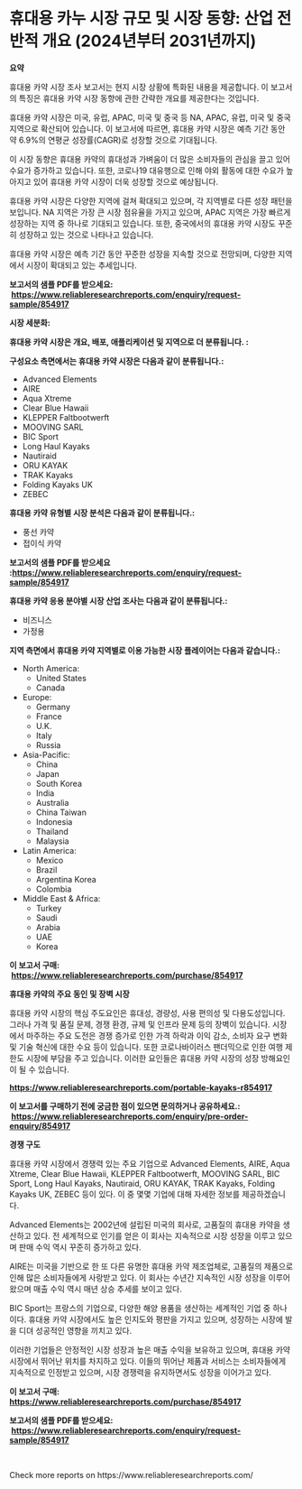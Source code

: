 <p><h1>휴대용 카누 시장 규모 및 시장 동향: 산업 전반적 개요 (2024년부터 2031년까지)</h1></p><p><strong>요약</strong></p>
<p><p>휴대용 카약 시장 조사 보고서는 현지 시장 상황에 특화된 내용을 제공합니다. 이 보고서의 특징은 휴대용 카약 시장 동향에 관한 간략한 개요를 제공한다는 것입니다. </p><p>휴대용 카약 시장은 미국, 유럽, APAC, 미국 및 중국 등 NA, APAC, 유럽, 미국 및 중국 지역으로 확산되어 있습니다. 이 보고서에 따르면, 휴대용 카약 시장은 예측 기간 동안 약 6.9%의 연평균 성장률(CAGR)로 성장할 것으로 기대됩니다. </p><p>이 시장 동향은 휴대용 카약의 휴대성과 가벼움이 더 많은 소비자들의 관심을 끌고 있어 수요가 증가하고 있습니다. 또한, 코로나19 대유행으로 인해 야외 활동에 대한 수요가 높아지고 있어 휴대용 카약 시장이 더욱 성장할 것으로 예상됩니다. </p><p>휴대용 카약 시장은 다양한 지역에 걸쳐 확대되고 있으며, 각 지역별로 다른 성장 패턴을 보입니다. NA 지역은 가장 큰 시장 점유율을 가지고 있으며, APAC 지역은 가장 빠르게 성장하는 지역 중 하나로 기대되고 있습니다. 또한, 중국에서의 휴대용 카약 시장도 꾸준히 성장하고 있는 것으로 나타나고 있습니다.</p><p>휴대용 카약 시장은 예측 기간 동안 꾸준한 성장을 지속할 것으로 전망되며, 다양한 지역에서 시장이 확대되고 있는 추세입니다.</p></p>
<p><strong>보고서의 샘플 PDF를 받으세요: &nbsp;<a href="https://www.reliableresearchreports.com/enquiry/request-sample/854917">https://www.reliableresearchreports.com/enquiry/request-sample/854917</a></strong></p>
<p><strong>시장 세분화:</strong></p>
<p><strong> 휴대용 카약 시장은 개요, 배포, 애플리케이션 및 지역으로 더 분류됩니다. :</strong></p>
<p><strong>구성요소 측면에서는 휴대용 카약 시장은 다음과 같이 분류됩니다.:</strong></p>
<p><ul><li>Advanced Elements</li><li>AIRE</li><li>Aqua Xtreme</li><li>Clear Blue Hawaii</li><li>KLEPPER Faltbootwerft</li><li>MOOVING SARL</li><li>BIC Sport</li><li>Long Haul Kayaks</li><li>Nautiraid</li><li>ORU KAYAK</li><li>TRAK Kayaks</li><li>Folding Kayaks UK</li><li>ZEBEC</li></ul></p>
<p><strong> 휴대용 카약 유형별 시장 분석은 다음과 같이 분류됩니다.:</strong></p>
<p><ul><li>풍선 카약</li><li>접이식 카약</li></ul></p>
<p><strong>보고서의 샘플 PDF를 받으세요 :<a href="https://www.reliableresearchreports.com/enquiry/request-sample/854917">https://www.reliableresearchreports.com/enquiry/request-sample/854917</a></strong></p>
<p><strong> 휴대용 카약 응용 분야별 시장 산업 조사는 다음과 같이 분류됩니다.:</strong></p>
<p><ul><li>비즈니스</li><li>가정용</li></ul></p>
<p><strong>지역 측면에서 휴대용 카약 지역별로 이용 가능한 시장 플레이어는 다음과 같습니다.:</strong></p>
<p><ul>
    <li>
        North America:
        <ul>
            <li>United States</li>
            <li>Canada</li>
        </ul>
    </li>
    <li>
        Europe:
        <ul>
            <li>Germany</li>
            <li>France</li>
            <li>U.K.</li>
            <li>Italy</li>
            <li>Russia</li>
        </ul>
    </li>
    <li>
        Asia-Pacific:
        <ul>
            <li>China</li>
            <li>Japan</li>
            <li>South Korea</li>
            <li>India</li>
            <li>Australia</li>
            <li>China Taiwan</li>
            <li>Indonesia</li>
            <li>Thailand</li>
            <li>Malaysia</li>
        </ul>
    </li>
    <li>
        Latin America:
        <ul>
            <li>Mexico</li>
            <li>Brazil</li>
            <li>Argentina Korea</li>
            <li>Colombia</li>
        </ul>
    </li>
    <li>
        Middle East & Africa:
        <ul>
            <li>Turkey</li>
            <li>Saudi</li>
            <li>Arabia</li>
            <li>UAE</li>
            <li>Korea</li>
        </ul>
    </li>
    </ul></p>
<p><strong>이 보고서 구매: &nbsp;<a href="https://www.reliableresearchreports.com/purchase/854917">https://www.reliableresearchreports.com/purchase/854917</a></strong></p>
<p><strong>휴대용 카약의 주요 동인 및 장벽 시장</strong></p>
<p><p>휴대용 카약 시장의 핵심 주도요인은 휴대성, 경량성, 사용 편의성 및 다용도성입니다. 그러나 가격 및 품질 문제, 경쟁 환경, 규제 및 인프라 문제 등의 장벽이 있습니다. 시장에서 마주하는 주요 도전은 경쟁 증가로 인한 가격 하락과 이익 감소, 소비자 요구 변화 및 기술 혁신에 대한 수요 등이 있습니다. 또한 코로나바이러스 팬더믹으로 인한 여행 제한도 시장에 부담을 주고 있습니다. 이러한 요인들은 휴대용 카약 시장의 성장 방해요인이 될 수 있습니다.</p></p>
<p><strong><a href="https://www.reliableresearchreports.com/portable-kayaks-r854917">https://www.reliableresearchreports.com/portable-kayaks-r854917</a></strong></p>
<p><strong>이 보고서를 구매하기 전에 궁금한 점이 있으면 문의하거나 공유하세요.: &nbsp;<a href="https://www.reliableresearchreports.com/enquiry/pre-order-enquiry/854917">https://www.reliableresearchreports.com/enquiry/pre-order-enquiry/854917</a></strong></p>
<p><strong>경쟁 구도</strong></p>
<p><p>휴대용 카약 시장에서 경쟁력 있는 주요 기업으로 Advanced Elements, AIRE, Aqua Xtreme, Clear Blue Hawaii, KLEPPER Faltbootwerft, MOOVING SARL, BIC Sport, Long Haul Kayaks, Nautiraid, ORU KAYAK, TRAK Kayaks, Folding Kayaks UK, ZEBEC 등이 있다. 이 중 몇몇 기업에 대해 자세한 정보를 제공하겠습니다.</p><p>Advanced Elements는 2002년에 설립된 미국의 회사로, 고품질의 휴대용 카약을 생산하고 있다. 전 세계적으로 인기를 얻은 이 회사는 지속적으로 시장 성장을 이루고 있으며 판매 수익 역시 꾸준히 증가하고 있다.</p><p>AIRE는 미국을 기반으로 한 또 다른 유명한 휴대용 카약 제조업체로, 고품질의 제품으로 인해 많은 소비자들에게 사랑받고 있다. 이 회사는 수년간 지속적인 시장 성장을 이루어 왔으며 매출 수익 역시 매년 상승 추세를 보이고 있다.</p><p>BIC Sport는 프랑스의 기업으로, 다양한 해양 용품을 생산하는 세계적인 기업 중 하나이다. 휴대용 카약 시장에서도 높은 인지도와 평판을 가지고 있으며, 성장하는 시장에 발을 디뎌 성공적인 영향을 끼치고 있다.</p><p>이러한 기업들은 안정적인 시장 성장과 높은 매출 수익을 보유하고 있으며, 휴대용 카약 시장에서 뛰어난 위치를 차지하고 있다. 이들의 뛰어난 제품과 서비스는 소비자들에게 지속적으로 인정받고 있으며, 시장 경쟁력을 유지하면서도 성장을 이어가고 있다.</p></p>
<p><strong>이 보고서 구매: &nbsp; <a href="https://www.reliableresearchreports.com/purchase/854917">https://www.reliableresearchreports.com/purchase/854917</a></strong></p>
<p><strong>보고서의 샘플 PDF를 받으세요: &nbsp;<a href="https://www.reliableresearchreports.com/enquiry/request-sample/854917">https://www.reliableresearchreports.com/enquiry/request-sample/854917</a></strong><strong></strong></p>
<p>&nbsp;</p>
<p>Check more reports on https://www.reliableresearchreports.com/</p>